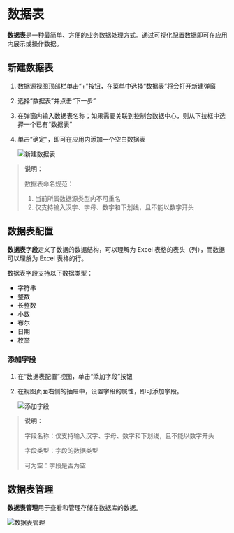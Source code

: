 # 数据表

**数据表**是一种最简单、方便的业务数据处理方式。通过可视化配置数据即可在应用内展示或操作数据。

## 新建数据表

1. 数据源视图顶部栏单击“+”按钮，在菜单中选择“数据表”将会打开新建弹窗
2. 选择“数据表”并点击“下一步”
3. 在弹窗内输入数据表名称；如果需要关联到控制台数据中心，则从下拉框中选择一个已有“数据表”
4. 单击“确定”，即可在应用内添加一个空白数据表

    ![新建数据表](https://docimages.blob.core.chinacloudapi.cn/images/Kris/createnewdatatable.png)

>**说明：**
>
>数据表命名规范：
>
>1. 当前所属数据源类型内不可重名
>2. 仅支持输入汉字、字母、数字和下划线，且不能以数字开头

## 数据表配置

**数据表字段**定义了数据的数据结构，可以理解为 Excel 表格的表头（列），而数据可以理解为 Excel 表格的行。

数据表字段支持以下数据类型：
- 字符串
- 整数
- 长整数
- 小数
- 布尔
- 日期
- 枚举

### 添加字段

1. 在“数据表配置”视图，单击“添加字段”按钮
2. 在视图页面右侧的抽屉中，设置字段的属性，即可添加字段。

    ![添加字段](https://docimages.blob.core.chinacloudapi.cn/images/Kris/addfield.jpg)

>**说明：**
> 
> 字段名称：仅支持输入汉字、字母、数字和下划线，且不能以数字开头
> 
> 字段类型：字段的数据类型
> 
> 可为空：字段是否为空


## 数据表管理

**数据表管理**用于查看和管理存储在数据库的数据。

![数据表管理](https://docimages.blob.core.chinacloudapi.cn/images/Kris/datatablemanagement.jpg)

